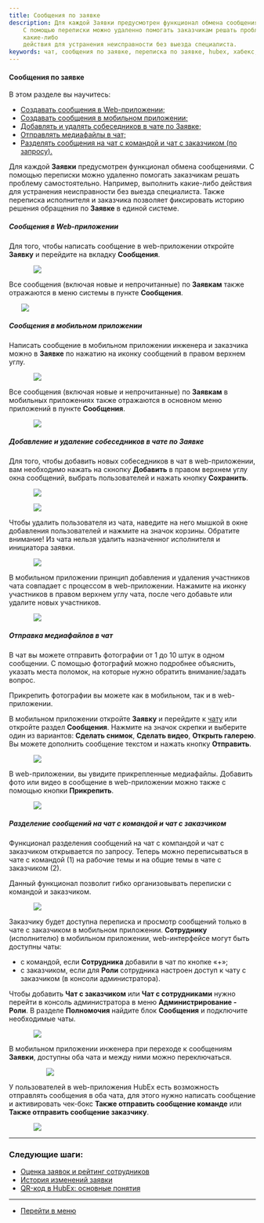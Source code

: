 ```yaml
---
title: Сообщения по заявке
description: Для каждой Заявки предусмотрен функционал обмена сообщениями.
    С помощью переписки можно удаленно помогать заказчикам решать проблему самостоятельно. Например, выполнить
    какие-либо
    действия для устранения неисправности без выезда специалиста.
keywords: чат, сообщения по заявке, переписка по заявке, hubex, хабекс, хубекс, хабикс
---
```


#### Сообщения по заявке
В этом разделе вы научитесь:
<html>
<meta charset="utf-8">
<ul>
    <li><a href="#webmess">Создавать сообщения в Web-приложении;</a></li>
    <li><a href="#mobmess">Создавать сообщения в мобильном приложении;</a></li>
        <li><a href="#chatadd">Добавлять и удалять собеседников в чате по Заявке;</a></li>
        <li><a href="#media">Отправлять медиафайлы в чат;</a></li> 
    <li><a href="#chataddrequest">Разделять сообщения на чат с командой и чат с заказчиком (по запросу).</a></li>
</ul>
</html>
<body>

<p>Для каждой <strong>Заявки</strong> предусмотрен функционал обмена сообщениями.
    С помощью переписки можно удаленно помогать заказчикам решать проблему самостоятельно. Например, выполнить
    какие-либо
    действия для устранения неисправности без выезда специалиста.
    Также переписка исполнителя и заказчика позволяет фиксировать историю решения обращения по <strong>Заявке</strong> в единой системе.
</p>

<h5 id="webmess">Сообщения в Web-приложении </h5>
<p>Для того, чтобы написать сообщение в web-приложении откройте <strong>Заявку</strong> и перейдите на вкладку <strong>Сообщения</strong>.</p>
<div>
    <img style="margin: 0 auto; display: block; max-width: 80%;"
         src="/attachments/images/FAQ/USER/Messages/MessageTicket.jpg"/>
</div>

<p>Все сообщения (включая новые и непрочитанные) по <strong>Заявкам</strong> также отражаются в меню системы в пункте <strong>Сообщения</strong>.</p>
<div>
    <img style="margin: 0 auto; display: block; max-width: 90%;"
         src="/attachments/images/FAQ/USER/Messages/Messages.jpg"/>
</div>

<h5 id="mobmess">Сообщения в мобильном приложении</h5>
<p>Написать сообщение в мобильном приложении инженера и заказчика можно в <strong>Заявке</strong> по нажатию на иконку сообщений в правом верхнем углу.</p>
<div>
    <img style="margin: 0 auto; display: block; max-width: 80%;"
         src="/attachments/images/FAQ/USER/Messages/MobMessage.jpg"/>
</div>

<p>Все сообщения (включая новые и непрочитанные) по <strong>Заявкам</strong> в мобильных приложениях также отражаются в основном меню приложений в пункте
    <strong>Сообщения</strong>.</p>
<div>
    <img style="margin: 0 auto; display: block; max-width: 80%;"
         src="/attachments/images/FAQ/USER/Messages/MobMessage2.jpg"/>
</div>

<h5 id="chatadd">Добавление и удаление собеседников в чате по Заявке</h5>
<p>Для того, чтобы добавить новых собеседников в чат в web-приложении, вам необходимо нажать на скнопку <strong>Добавить</strong> в
    правом верхнем
    углу окна сообщений, выбрать пользователей и нажать кнопку <strong>Сохранить</strong>.</p>

<div>
    <img style="margin: 0 auto; display: block; max-width: 80%;"
         src="/attachments/images/FAQ/USER/Messages/AddUser.jpg"/>
</div>
<p>
<div>
    <img style="margin: 0 auto; display: block; max-width: 80%;"
         src="/attachments/images/FAQ/USER/Messages/AddUser2.jpg"/>
</div>
</p>

<p>Чтобы удалить пользователя из чата, наведите на него мышкой в окне добавления пользователей и нажмите на значок
    корзины. Обратите внимание! Из чата нельзя удалить назначенног исполнителя и инициатора заявки.</p>
<div>
    <img style="margin: 0 auto; display: block; max-width: 80%;"
         src="/attachments/images/FAQ/USER/Messages/DelUser.jpg"/>
</div>

<p> В мобильном приложении принцип добавления и удаления участников чата совпадает с процессом в web-приложении.
    Нажамите на
    иконку участников в правом верхнем углу чата, после чего добавьте или удалите новых участников.</p>
<div>
    <img style="margin: 0 auto; display: block; max-width: 80%;"
         src="/attachments/images/FAQ/USER/Messages/MobUser.jpg"/>
</div>

 <h5 id="media">Отправка медиафайлов в чат</h5>
<p>В чат вы можете отправить фотографии от 1 до 10 штук в одном сообщении. С помощью фотографий можно подробнее объяснить, указать места поломок, на которые нужно обратить внимание/задать вопрос.</p>
<p>Прикрепить фотографии вы можете как в мобильном, так и в web-приложении.</p>
<p>В мобильном приложении откройте <strong>Заявку</strong> и перейдите к <a href="#mobmess">чату</a> или откройте раздел <strong>Сообщения</strong>. Нажмите на значок скрепки и выберите один из вариантов: <strong>Сделать снимок</strong>, <strong>Сделать видео</strong>, <strong>Открыть галерею</strong>. Вы можете дополнить сообщение текстом и нажать кнопку <strong>Отправить</strong>.  </p>
<div>
    <img style="margin: 0 auto; display: block; max-width: 80%;"
         src="/attachments/images/FAQ/USER/Messages/Attachingmob.jpg"/>
</div>
<p>В web-приложении, вы увидите прикрепленные медиафайлы. Добавить фото или видео в сообщение в web-приложении можно также с помощью кнопки <strong>Прикрепить</strong>. </p>
<div>
    <img style="margin: 0 auto; display: block; max-width: 80%;"
         src="/attachments/images/FAQ/USER/Messages/Attachingweb.jpg"/>
</div>

<h5 id="chataddrequest">Разделение сообщений на чат с командой и чат с заказчиком</h5>

<p>Функционал разделения сообщений на чат с компандой и чат с заказчиком открывается по запросу. Теперь можно
    переписываться в чате с командой (1) на рабочие темы и на общие темы в чате с заказчиком (2).</p>
<p>Данный функционал позволит гибко организовывать переписки с командой и заказчиком.</p>

<div>
    <img style="margin: 0 auto; display: block; max-width: 80%;"
         src="/attachments/images/FAQ/USER/Messages/mes5.png"/>
</div>

<p>Заказчику будет доступна переписка и просмотр сообщений только в чате с заказчиком в мобильном приложении.
    <strong>Сотруднику</strong> (исполнителю) в мобильном приложении, web-интерфейсе могут быть доступны чаты:</p>
<ul>
    <li>с командой, если <strong>Сотрудника</strong> добавили в чат по кнопке «+»;</li>
    <li>с заказчиком, если для <strong>Роли</strong> сотрудника настроен доступ к чату с заказчиком (в консоли администратора).</li>
</ul>

<p>Чтобы добавить <strong>Чат с заказчиком</strong> или <strong>Чат с сотрудниками</strong> нужно перейти в консоль администратора в меню
    <strong>Администрирование - Роли</strong>. В разделе
    <strong>Полномочия</strong> найдите блок <strong>Сообщения</strong> и подключите необходимые чаты.</p>

<div>
    <img style="margin: 0 auto; display: block; max-width: 80%;"
         src="/attachments/images/FAQ/USER/Messages/Role.jpg"/>
</div>

<p>В мобильном приложении инженера при переходе к сообщениям <strong>Заявки</strong>, доступны оба чата и между ними можно
    переключаться.</p>

<div>
    <img style="margin: 0 auto; display: block; max-width: 70%;" src="/attachments/images/FAQ/USER/Messages/mes8.jpg"/>
</div>

<p>У пользователей в web-приложения HubEx есть возможность отправлять сообщения в оба чата, для этого нужно написать сообщение
    и
    активировать чек-бокс <strong>Также отправить сообщение команде</strong> или <strong>Также отправить сообщение заказчику</strong>.</p>

<div>
    <img style="margin: 0 auto; display: block; max-width: 80%;"
         src="/attachments/images/FAQ/USER/Messages/mes6.png"/>
</div>

</body>

___
### Следующие шаги:
- [Оценка заявок и рейтинг сотрудников](./Rating.md)
- [История изменений заявки](./HistoryOfChanges.md)
- [QR-код в HubEx: основные понятия](./QRcodeMain.md)


___
- [Перейти в меню](http://wiki.hubex.ru)
